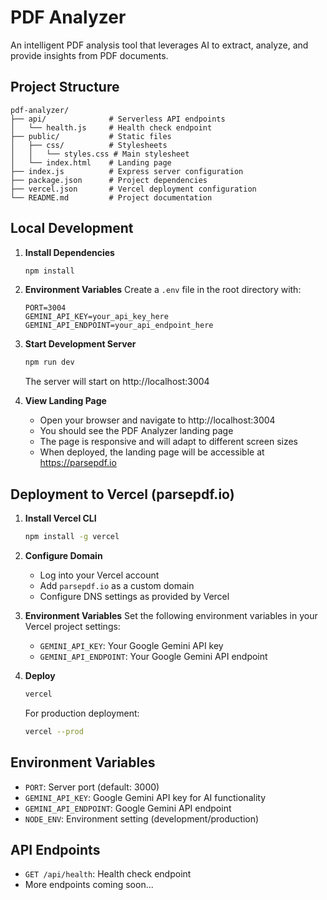 # PDF Analyzer

An intelligent PDF analysis tool that leverages AI to extract, analyze, and provide insights from PDF documents.

## Project Structure

```
pdf-analyzer/
├── api/              # Serverless API endpoints
│   └── health.js     # Health check endpoint
├── public/           # Static files
│   ├── css/          # Stylesheets
│   │   └── styles.css # Main stylesheet
│   └── index.html    # Landing page
├── index.js          # Express server configuration
├── package.json      # Project dependencies
├── vercel.json       # Vercel deployment configuration
└── README.md         # Project documentation
```

## Local Development

1. **Install Dependencies**
   ```bash
   npm install
   ```

2. **Environment Variables**
   Create a `.env` file in the root directory with:
   ```
   PORT=3004
   GEMINI_API_KEY=your_api_key_here
   GEMINI_API_ENDPOINT=your_api_endpoint_here
   ```

3. **Start Development Server**
   ```bash
   npm run dev
   ```

   The server will start on http://localhost:3004

4. **View Landing Page**
   - Open your browser and navigate to http://localhost:3004
   - You should see the PDF Analyzer landing page
   - The page is responsive and will adapt to different screen sizes
   - When deployed, the landing page will be accessible at https://parsepdf.io

## Deployment to Vercel (parsepdf.io)

1. **Install Vercel CLI**
   ```bash
   npm install -g vercel
   ```

2. **Configure Domain**
   - Log into your Vercel account
   - Add `parsepdf.io` as a custom domain
   - Configure DNS settings as provided by Vercel

3. **Environment Variables**
   Set the following environment variables in your Vercel project settings:
   - `GEMINI_API_KEY`: Your Google Gemini API key
   - `GEMINI_API_ENDPOINT`: Your Google Gemini API endpoint

4. **Deploy**
   ```bash
   vercel
   ```

   For production deployment:
   ```bash
   vercel --prod
   ```

## Environment Variables

- `PORT`: Server port (default: 3000)
- `GEMINI_API_KEY`: Google Gemini API key for AI functionality
- `GEMINI_API_ENDPOINT`: Google Gemini API endpoint
- `NODE_ENV`: Environment setting (development/production)

## API Endpoints

- `GET /api/health`: Health check endpoint
- More endpoints coming soon...
